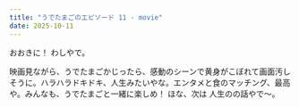 ```yaml
---
title: "うでたまごのエピソード 11 - movie"
date: 2025-10-11
---
```


おおきに！ わしやで。

映画見ながら、うでたまごかじったら、感動のシーンで黄身がこぼれて画面汚しそうに。ハラハラドキドキ、人生みたいやな。エンタメと食のマッチング、最高や。みんなも、うでたまごと一緒に楽しめ！ ほな、次は 人生のの話やで～。
